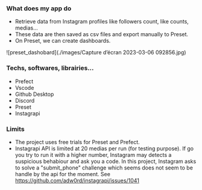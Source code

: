 ### What does my app do
- Retrieve data from Instagram profiles like followers count, like counts, medias...
- These data are then saved as csv files and export  manually to Preset.
- On Preset, we can create dashboards.

![preset_dashobard](./images/Capture d’écran 2023-03-06 092856.jpg)

### Techs, softwares, librairies…
- Prefect
- Vscode 
- Github Desktop
- Discord
- Preset
- Instagrapi

### Limits
- The project uses free trials for Preset and Prefect.
- Instagrapi API is limited at 20 medias per run (for testing purpose). If go you try to run it with a higher number, Instagram may detects a suspicious behabiour and ask you a code. In this project, Instagram asks to solve a "submit_phone" challenge which seems does not seem to be handle by the api for the moment. See https://github.com/adw0rd/instagrapi/issues/1041
